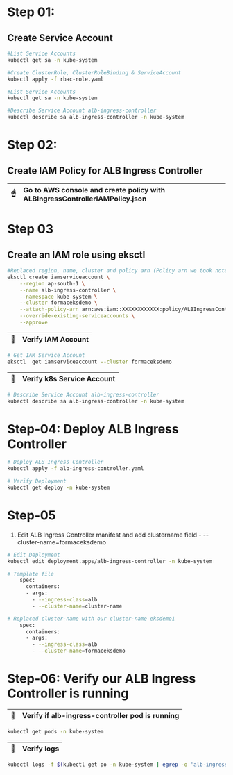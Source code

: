 # Step 01: 
## Create Service Account
````bash
#List Service Accounts
kubectl get sa -n kube-system

#Create ClusterRole, ClusterRoleBinding & ServiceAccount
kubectl apply -f rbac-role.yaml

#List Service Accounts
kubectl get sa -n kube-system

#Describe Service Account alb-ingress-controller 
kubectl describe sa alb-ingress-controller -n kube-system
````

# Step 02: 
## Create IAM Policy for ALB Ingress Controller
 
| :point_up:    | Go to AWS console and create policy with ALBIngressControllerIAMPolicy.json |
|---------------|:----------------------------------------------------------------------------|


# Step 03
## Create an IAM role using eksctl

````bash
#Replaced region, name, cluster and policy arn (Policy arn we took note in step-03)
eksctl create iamserviceaccount \
    --region ap-south-1 \
    --name alb-ingress-controller \
    --namespace kube-system \
    --cluster formaceksdemo \
    --attach-policy-arn arn:aws:iam::XXXXXXXXXXXX:policy/ALBIngressControllerIAMPolicy \
    --override-existing-serviceaccounts \
    --approve
 ````
 
| :memo:        | Verify IAM Account       |
|---------------|:------------------------|
 
 ````bash
 # Get IAM Service Account
eksctl  get iamserviceaccount --cluster formaceksdemo
 ````
 
| :memo:        | Verify k8s Service Account|
|---------------|:------------------------|

````bash
# Describe Service Account alb-ingress-controller 
kubectl describe sa alb-ingress-controller -n kube-system
````


# Step-04: Deploy ALB Ingress Controller

````bash
# Deploy ALB Ingress Controller
kubectl apply -f alb-ingress-controller.yaml

# Verify Deployment
kubectl get deploy -n kube-system
````

# Step-05
1. Edit ALB Ingress Controller manifest and add clustername field - --cluster-name=formaceksdemo

````bash
# Edit Deployment
kubectl edit deployment.apps/alb-ingress-controller -n kube-system

# Template file  
    spec:
      containers:
      - args:
        - --ingress-class=alb
        - --cluster-name=cluster-name

# Replaced cluster-name with our cluster-name eksdemo1
    spec:
      containers:
      - args:
        - --ingress-class=alb
        - --cluster-name=formaceksdemo
 ````
 
 # Step-06: Verify our ALB Ingress Controller is running
 
| :memo:        | Verify if alb-ingress-controller pod is running|
|---------------|:-----------------------------------------------|
````bash
kubectl get pods -n kube-system
`````

| :memo:        | Verify logs|
|---------------|:-----------|
````bash
kubectl logs -f $(kubectl get po -n kube-system | egrep -o 'alb-ingress-controller-[A-Za-z0-9-]+') -n kube-system
 ````
